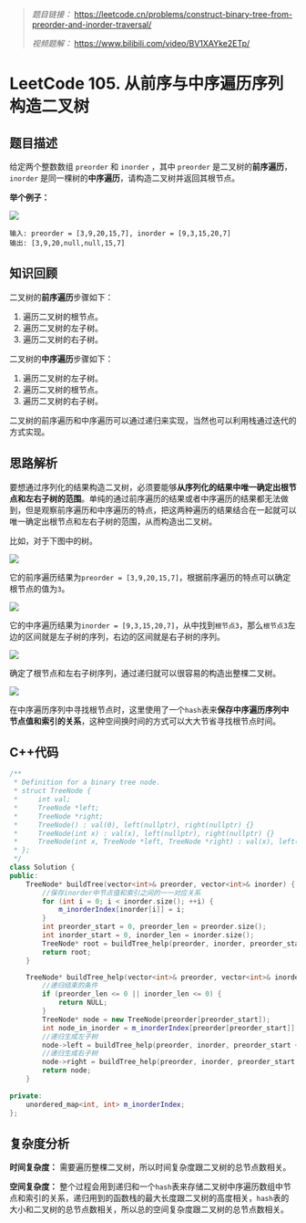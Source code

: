 > *题目链接：* https://leetcode.cn/problems/construct-binary-tree-from-preorder-and-inorder-traversal/
>
> *视频题解：* https://www.bilibili.com/video/BV1XAYke2ETp/

# LeetCode 105. 从前序与中序遍历序列构造二叉树

## 题目描述

给定两个整数数组 `preorder` 和 `inorder` ，其中 `preorder` 是二叉树的**前序遍历**， `inorder` 是同一棵树的**中序遍历**，请构造二叉树并返回其根节点。

**举个例子：**

![](https://gitee.com/ldtech007/picture/raw/master/pic/lc-0105-01.png)

```
输入: preorder = [3,9,20,15,7], inorder = [9,3,15,20,7]
输出: [3,9,20,null,null,15,7]
```
## 知识回顾

二叉树的**前序遍历**步骤如下：
1. 遍历二叉树的根节点。
2. 遍历二叉树的左子树。
3. 遍历二叉树的右子树。

二叉树的**中序遍历**步骤如下：
1. 遍历二叉树的左子树。
2. 遍历二叉树的根节点。
3. 遍历二叉树的右子树。

二叉树的前序遍历和中序遍历可以通过递归来实现，当然也可以利用栈通过迭代的方式实现。

## 思路解析

要想通过序列化的结果构造二叉树，必须要能够**从序列化的结果中唯一确定出根节点和左右子树的范围**。单纯的通过前序遍历的结果或者中序遍历的结果都无法做到，但是观察前序遍历和中序遍历的特点，把这两种遍历的结果结合在一起就可以唯一确定出根节点和左右子树的范围，从而构造出二叉树。

比如，对于下图中的树。

![](https://gitee.com/ldtech007/picture/raw/master/pic/lc-0105-01.png)

它的前序遍历结果为`preorder = [3,9,20,15,7]`，根据前序遍历的特点可以确定根节点的值为`3`。

![](https://gitee.com/ldtech007/picture/raw/master/pic/lc-0105-02.png)

它的中序遍历结果为`inorder = [9,3,15,20,7]`，从中找到`根节点3`，那么`根节点3`左边的区间就是左子树的序列，右边的区间就是右子树的序列。

![](https://gitee.com/ldtech007/picture/raw/master/pic/lc-0105-03.png)

确定了根节点和左右子树序列，通过递归就可以很容易的构造出整棵二叉树。

![](https://gitee.com/ldtech007/picture/raw/master/pic/lc-0105-04.png)

在中序遍历序列中寻找根节点时，这里使用了一个`hash`表来**保存中序遍历序列中节点值和索引的关系**，这种空间换时间的方式可以大大节省寻找根节点时间。

## C++代码

```cpp
/**
 * Definition for a binary tree node.
 * struct TreeNode {
 *     int val;
 *     TreeNode *left;
 *     TreeNode *right;
 *     TreeNode() : val(0), left(nullptr), right(nullptr) {}
 *     TreeNode(int x) : val(x), left(nullptr), right(nullptr) {}
 *     TreeNode(int x, TreeNode *left, TreeNode *right) : val(x), left(left), right(right) {}
 * };
 */
class Solution {
public:
    TreeNode* buildTree(vector<int>& preorder, vector<int>& inorder) {
        //保存inorder中节点值和索引之间的一一对应关系
        for (int i = 0; i < inorder.size(); ++i) {
            m_inorderIndex[inorder[i]] = i;
        }
        int preorder_start = 0, preorder_len = preorder.size();
        int inorder_start = 0, inorder_len = inorder.size();
        TreeNode* root = buildTree_help(preorder, inorder, preorder_start, preorder_len, inorder_start, inorder_len);
        return root;
    }

    TreeNode* buildTree_help(vector<int>& preorder, vector<int>& inorder, int preorder_start, int preorder_len, int inorder_start, int inorder_len) {
        //递归结束的条件
        if (preorder_len <= 0 || inorder_len <= 0) {
            return NULL;
        }
        TreeNode* node = new TreeNode(preorder[preorder_start]);
        int node_in_inorder = m_inorderIndex[preorder[preorder_start]];
        //递归生成左子树
        node->left = buildTree_help(preorder, inorder, preorder_start + 1, node_in_inorder - inorder_start, inorder_start, node_in_inorder - inorder_start);
        //递归生成右子树
        node->right = buildTree_help(preorder, inorder, preorder_start + 1 + node_in_inorder - inorder_start, inorder_len - node_in_inorder + inorder_start - 1, node_in_inorder + 1, inorder_len - node_in_inorder + inorder_start - 1);
        return node;
    }
 
private:
    unordered_map<int, int> m_inorderIndex;
};
```

## 复杂度分析

**时间复杂度：** 需要遍历整棵二叉树，所以时间复杂度跟二叉树的总节点数相关。

**空间复杂度：** 整个过程会用到递归和一个`hash`表来存储二叉树中序遍历数组中节点和索引的关系，递归用到的函数栈的最大长度跟二叉树的高度相关，`hash`表的大小和二叉树的总节点数相关，所以总的空间复杂度跟二叉树的总节点数相关。
